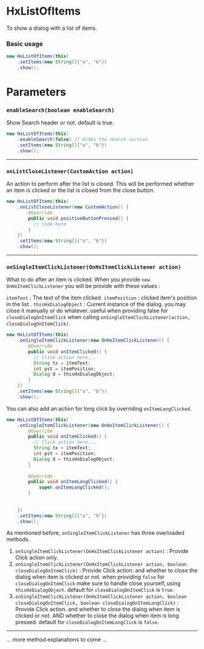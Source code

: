 # HxListOfItems

To show a dialog with a list of items.

### Basic usage
```java
new HxListOfItems(this)
	.setItems(new String[]{"a", "b"})
	.show();
```


# Parameters

### `enableSearch(boolean enableSearch)`
Show Search header or not. default is true.

```java
new HxListOfItems(this)
	.enableSearch(false) // Hides the search section
	.setItems(new String[]{"a", "b"})
	.show();
```

____
### `onListCloseListener(CustomAction action)`
An action to perform after the list is closed. This will be performed whether an item is clicked or the list is closed from the close button.


```java
new HxListOfItems(this)
	.onListCloseListener(new CustomAction() {  
		@Override  
		public void positiveButtonPressed() {  
		  // code here
		}  
	})
	.setItems(new String[]{"a", "b"})
	.show();
```


____
### `onSingleItemClickListener(OnHxItemClickListener action)`
What to do after an item is clicked. When you provide `new OnHxItemClickListener` you will be provide with these values : 

`itemText` : The text of the item clicked.
`itemPosition` : clicked item's position in the list .
`thisHxDialogObject` : Current instance of the dialog. you may close it manually or do whatever. useful when providing false for `closeDialogOnItemClick` when calling `onSingleItemClickListener(action, closeDialogOnItemClick)`.


```java
new HxListOfItems(this)  
	.onSingleItemClickListener(new OnHxItemClickListener() {  
		@Override  
		public void onItemClicked() {  
		  // Click action here...
		  String tx = itemText;
		  int pst = itemPosition;
		  Dialog d = thisHxDialogObject;
		}  
	})  
	.setItems(new String[]{"a", "b"})  
	.show();
```

You can also add an action for long click by overriding `onItemLongClicked`.

```java
new HxListOfItems(this)  
	.onSingleItemClickListener(new OnHxItemClickListener() {  
		@Override  
		public void onItemClicked() {  
		  // Click action here...
		  String tx = itemText;
		  int pst = itemPosition;
		  Dialog d = thisHxDialogObject;
		}
	
		@Override  
		public void onItemLongClicked() {  
			super.onItemLongClicked();  
		}
	
	
	})  
	.setItems(new String[]{"a", "b"})  
	.show();
```


As mentioned before, `onSingleItemClickListener` has three overloaded methods.

1. `onSingleItemClickListener(OnHxItemClickListener action)` : Provide Click action only.
2. `onSingleItemClickListener(OnHxItemClickListener action, boolean closeDialogOnItemClick)` : Provide Click action. and whether to close the dialog when item is clicked or not. when providing `false` for `closeDialogOnItemClick` make sure to handle close yourself, using `thisHxDialogObject`. default for `closeDialogOnItemClick` is `true`.
3. `onSingleItemClickListener(OnHxItemClickListener action, boolean closeDialogOnItemClick, boolean closeDialogOnItemLongClick)` : Provide Click action. and whether to close the dialog when item is clicked or not. AND whether to close the dialog when item is long pressed. default for `closeDialogOnItemLongClick` is `false`.

____


... more method explanations to come ...
